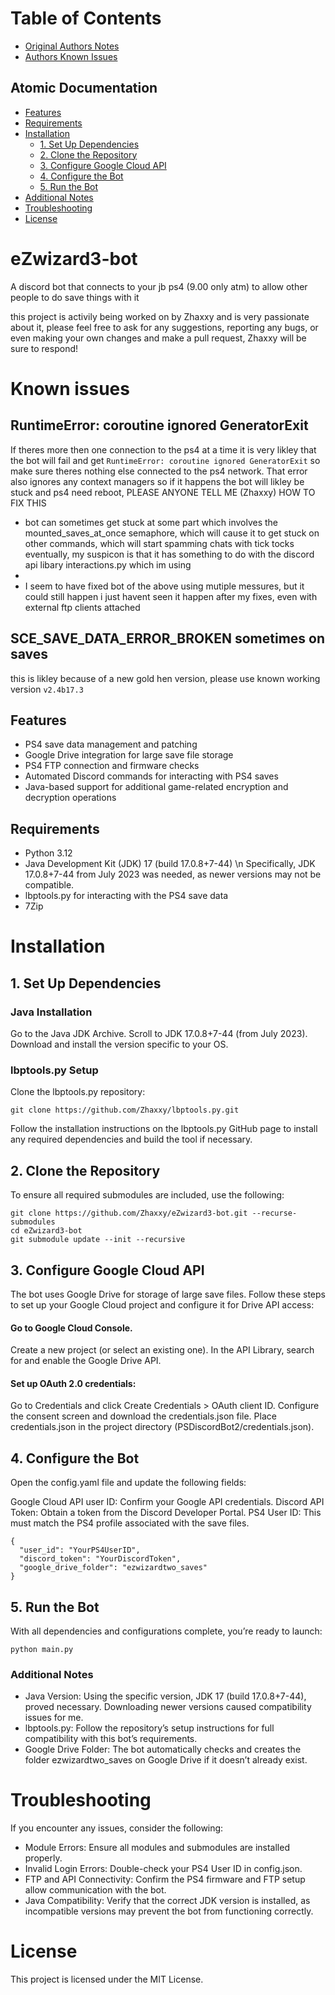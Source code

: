 # Table of Contents

- [Original Authors Notes](#original-authors-notes)
- [Authors Known Issues](#authors-known-issues)

## Atomic Documentation
- [Features](#features)
- [Requirements](#requirements)
- [Installation](#installation)
  - [1. Set Up Dependencies](#set-up-dependencies)
  - [2. Clone the Repository](#clone-the-repository)
  - [3. Configure Google Cloud API](#configure-google-cloud-api)
  - [4. Configure the Bot](#configure-the-bot)
  - [5. Run the Bot](#run-the-bot)
- [Additional Notes](#additional-notes)
- [Troubleshooting](#troubleshooting)
- [License](#license)

# eZwizard3-bot
<a name="original-authors-notes"></a>
A discord bot that connects to your jb ps4 (9.00 only atm) to allow other people to do save things with it

this project is activily being worked on by Zhaxxy and is very passionate about it, please feel free to ask for any suggestions, reporting any bugs, or even making your own changes and make a pull request, Zhaxxy will be sure to respond!

# Known issues
<a name="authors-known-issues"></a>

## RuntimeError: coroutine ignored GeneratorExit

If theres more then one connection to the ps4 at a time it is very likley that the bot will fail and get `RuntimeError: coroutine ignored GeneratorExit` so make sure theres nothing else connected to the ps4 network. That error also ignores any context managers so if it happens the bot will likley be stuck and ps4 need reboot, PLEASE ANYONE TELL ME (Zhaxxy) HOW TO FIX THIS

- bot can sometimes get stuck at some part which involves the mounted_saves_at_once semaphore, which will cause it to get stuck on other commands, which will start spamming chats with tick tocks eventually, my suspicon is that it has something to do with the discord api libary interactions.py which im using
- 
- I seem to have fixed bot of the above using mutiple messures, but it could still happen i just havent seen it happen after my fixes, even with external ftp clients attached

## SCE_SAVE_DATA_ERROR_BROKEN sometimes on saves
this is likley because of a new gold hen version, please use known working version `v2.4b17.3`



<a name="features"></a>
## Features
- PS4 save data management and patching
- Google Drive integration for large save file storage
- PS4 FTP connection and firmware checks
- Automated Discord commands for interacting with PS4 saves
- Java-based support for additional game-related encryption and decryption operations


## Requirements
<a name="requirements"></a>
- Python 3.12
- Java Development Kit (JDK) 17 (build 17.0.8+7-44) \n Specifically, JDK 17.0.8+7-44 from July 2023 was needed, as newer versions may not be compatible.
- lbptools.py for interacting with the PS4 save data
- 7Zip 

# Installation
<a name="installation"></a>

## 1. Set Up Dependencies
<a name="set-up-dependencies"></a>
### Java Installation
Go to the Java JDK Archive.
Scroll to JDK 17.0.8+7-44 (from July 2023).
Download and install the version specific to your OS.

### lbptools.py Setup
Clone the lbptools.py repository:
```
git clone https://github.com/Zhaxxy/lbptools.py.git
```

Follow the installation instructions on the lbptools.py GitHub page to install any required dependencies and build the tool if necessary.


## 2. Clone the Repository
<a name="clone-the-repository"></a>
To ensure all required submodules are included, use the following:

```
git clone https://github.com/Zhaxxy/eZwizard3-bot.git --recurse-submodules
cd eZwizard3-bot
git submodule update --init --recursive
```

## 3. Configure Google Cloud API
<a name="configure-google-cloud-api"></a>
The bot uses Google Drive for storage of large save files. Follow these steps to set up your Google Cloud project and configure it for Drive API access:

#### Go to Google Cloud Console.
Create a new project (or select an existing one).
In the API Library, search for and enable the Google Drive API.

#### Set up OAuth 2.0 credentials:
Go to Credentials and click Create Credentials > OAuth client ID.
Configure the consent screen and download the credentials.json file.
Place credentials.json in the project directory (PSDiscordBot2/credentials.json).

## 4. Configure the Bot
<a name="configure-the-bot"></a>
Open the config.yaml file and update the following fields:

Google Cloud API user ID: Confirm your Google API credentials.
Discord API Token: Obtain a token from the Discord Developer Portal.
PS4 User ID: This must match the PS4 profile associated with the save files.
```
{
  "user_id": "YourPS4UserID",
  "discord_token": "YourDiscordToken",
  "google_drive_folder": "ezwizardtwo_saves"
}
```

## 5. Run the Bot
<a name="run-the-bot"></a>
With all dependencies and configurations complete, you’re ready to launch:
```
python main.py
```

### Additional Notes
<a name="additional-notes"></a>
- Java Version: Using the specific version, JDK 17 (build 17.0.8+7-44), proved necessary. Downloading newer versions caused compatibility issues for me.
- lbptools.py: Follow the repository’s setup instructions for full compatibility with this bot’s requirements.
- Google Drive Folder: The bot automatically checks and creates the folder ezwizardtwo_saves on Google Drive if it doesn’t already exist.

# Troubleshooting
<a name="troubleshooting"></a>
If you encounter any issues, consider the following:

- Module Errors: Ensure all modules and submodules are installed properly.
- Invalid Login Errors: Double-check your PS4 User ID in config.json.
- FTP and API Connectivity: Confirm the PS4 firmware and FTP setup allow communication with the bot.
- Java Compatibility: Verify that the correct JDK version is installed, as incompatible versions may prevent the bot from functioning correctly.

# License
<a name="license"></a>
This project is licensed under the MIT License.
